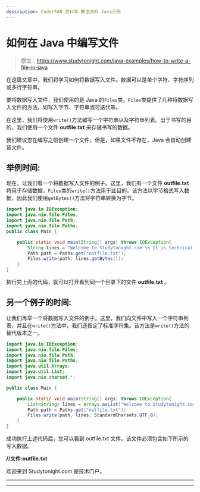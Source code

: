 ```yaml
---
description: CoderFAN 资料库 算法资料 Java示例
---
```


# 如何在 Java 中编写文件

> 原文：<https://www.studytonight.com/java-examples/how-to-write-a-file-in-java>

在这篇文章中，我们将学习如何将数据写入文件。数据可以是单个字符、字符序列或多行字符串。

要将数据写入文件，我们使用的是 Java 的`Files`类。`Files`类提供了几种将数据写入文件的方法，如写入字节、字符串或可迭代等。

在这里，我们将使用`write()`方法编写一个字符串以及字符串列表。出于书写的目的，我们使用一个文件 **outfile.txt** 来存储书写的数据。

我们建议您在编写之前创建一个文件，但是，如果文件不存在，Java 会自动创建该文件。

## 举例时间:

现在，让我们看一个将数据写入文件的例子。这里，我们有一个文件 **outfile.txt** 将用于存储数据，`Files`类的`write()`方法用于此目的。该方法以字节格式写入数据，因此我们使用`getBytes()`方法将字符串转换为字节。

```java
import java.io.IOException;
import java.nio.file.Files;
import java.nio.file.Path;
import java.nio.file.Paths; 
public class Main {

	public static void main(String[] args) throws IOException{  
		String lines = "Welcome to Studytonight.com \n It is technical portal.";
		Path path = Paths.get("outfile.txt");
		Files.write(path, lines.getBytes());
	}
}
```

执行完上面的代码，就可以打开看到同一个目录下的文件 **outfile.txt** 。

## 另一个例子的时间:

让我们再举一个将数据写入文件的例子。这里，我们向文件中写入一个字符串列表，并且在`write()`方法中，我们还指定了标准字符集。该方法是`write()`方法的替代版本之一。

```java
import java.io.IOException;
import java.nio.file.Files;
import java.nio.file.Path;
import java.nio.file.Paths;
import java.util.Arrays;
import java.util.List;
import java.nio.charset.*;

public class Main {

	public static void main(String[] args) throws IOException{  
		List<String> lines = Arrays.asList("Welcome to Studytonight.com", "It is technical portal.");
		Path path = Paths.get("outfile.txt");
		Files.write(path, lines, StandardCharsets.UTF_8);
	}
}
```

成功执行上述代码后，您可以看到 outfile.txt 文件，该文件必须包含如下所示的写入数据。

**//文件:outfile.txt**

欢迎来到 Studytonight.com
是技术门户。

* * *

* * *
